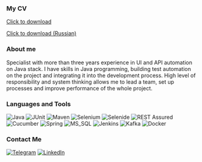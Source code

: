 ### My CV

[Click to download](https://drive.google.com/file/d/1c6pySVTrZB9vbjOhDoN8tfyJJhKHvaAb/view?usp=sharing)

[Click to download (Russian)](https://drive.google.com/file/d/1fZESs86Fr9J78FYnOK7R9mtaXi07mgWZ/view?usp=sharing)

### About me

Specialist with more than three years experience in UI and API automation on Java stack. I
have skills in Java programming, building test automation on the project and integrating
it into the development process. High level of responsibility and system thinking allows
me to lead a team, set up processes and improve performance of the whole project.

### Languages and Tools
![Java](https://img.shields.io/badge/Java-f7fafa?style=for-the-badge&logo=OpenJDK&logoColor=000000)
![JUnit](https://img.shields.io/badge/JUnit-f7fafa?style=for-the-badge&logo=junit5&logoColor=000000)
![Maven](https://img.shields.io/badge/Maven-f7fafa?style=for-the-badge&logo=apachemaven&logoColor=000000)
![Selenium](https://img.shields.io/badge/Selenium-f7fafa?style=for-the-badge&logo=selenium&logoColor=000000)
![Selenide](https://img.shields.io/badge/Selenide-f7fafa?style=for-the-badge&logoColor=000000)
![REST Assured](https://img.shields.io/badge/REST%20Assured-f7fafa?style=for-the-badge&logoColor=000000)
![Cucumber](https://img.shields.io/badge/Cucumber-f7fafa?style=for-the-badge&logo=cucumber&logoColor=000000)
![Spring](https://img.shields.io/badge/Spring-f7fafa?style=for-the-badge&logo=spring&logoColor=000000)
![MS_SQL](https://img.shields.io/badge/MS%20SQL-f7fafa?style=for-the-badge&logo=microsoftsqlserver&logoColor=000000)
![Jenkins](https://img.shields.io/badge/Jenkins-f7fafa?style=for-the-badge&logo=jenkins&logoColor=000000)
![Kafka](https://img.shields.io/badge/Kafka-f7fafa?style=for-the-badge&logo=apachekafka&logoColor=000000)
![Docker](https://img.shields.io/badge/Docker-f7fafa?style=for-the-badge&logo=docker&logoColor=000000)

### Contact Me

[![Telegram](https://img.shields.io/badge/Telegram-f7fafa?style=for-the-badge&logo=telegram)](https://telegram.me/kornyshev_e)
[![LinkedIn](https://img.shields.io/badge/LinkedIn-f7fafa?style=for-the-badge&logo=linkedin&logoColor=0072b1)](https://www.linkedin.com/in/kornyshev/)
